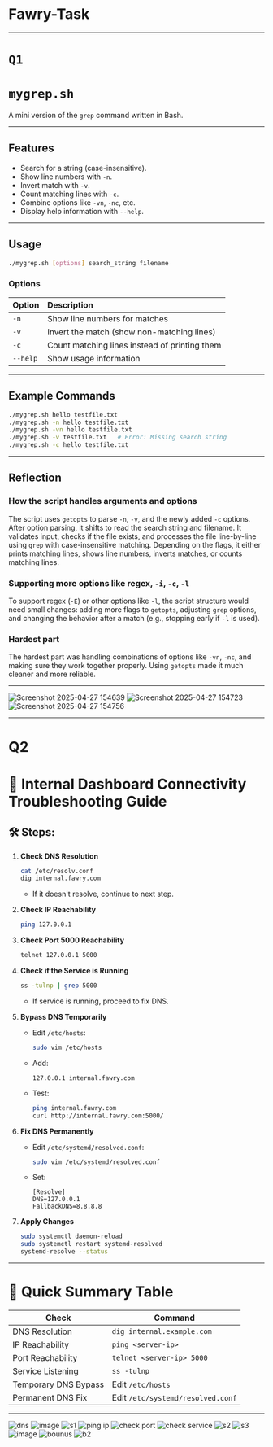 # Fawry-Task


---
#  `Q1`

# `mygrep.sh`

A mini version of the `grep` command written in Bash.

---

## Features
- Search for a string (case-insensitive).
- Show line numbers with `-n`.
- Invert match with `-v`.
- Count matching lines with `-c`.
- Combine options like `-vn`, `-nc`, etc.
- Display help information with `--help`.

---

## Usage

```bash
./mygrep.sh [options] search_string filename
```

### Options

| Option | Description |
|:------|:------------|
| `-n` | Show line numbers for matches |
| `-v` | Invert the match (show non-matching lines) |
| `-c` | Count matching lines instead of printing them |
| `--help` | Show usage information |

---

## Example Commands

```bash
./mygrep.sh hello testfile.txt
./mygrep.sh -n hello testfile.txt
./mygrep.sh -vn hello testfile.txt
./mygrep.sh -v testfile.txt   # Error: Missing search string
./mygrep.sh -c hello testfile.txt
```

---

## Reflection

### How the script handles arguments and options
The script uses `getopts` to parse `-n`, `-v`, and the newly added `-c` options. After option parsing, it shifts to read the search string and filename. It validates input, checks if the file exists, and processes the file line-by-line using `grep` with case-insensitive matching. Depending on the flags, it either prints matching lines, shows line numbers, inverts matches, or counts matching lines.

### Supporting more options like regex, `-i`, `-c`, `-l`
To support regex (`-E`) or other options like `-l`, the script structure would need small changes: adding more flags to `getopts`, adjusting `grep` options, and changing the behavior after a match (e.g., stopping early if `-l` is used).

### Hardest part
The hardest part was handling combinations of options like `-vn`, `-nc`, and making sure they work together properly. Using `getopts` made it much cleaner and more reliable.

---
![Screenshot 2025-04-27 154639](https://github.com/user-attachments/assets/c25841be-7cfe-4d36-b86d-57a329d5e35d)
![Screenshot 2025-04-27 154723](https://github.com/user-attachments/assets/160297c7-cfcc-44b4-8e9e-666715512f53)
![Screenshot 2025-04-27 154756](https://github.com/user-attachments/assets/2b15b69a-81c0-461a-8dde-3091600470c2)

------------------------------------------------------------------------------------------------------------------------------------------------------------------------


# Q2

# 📄 Internal Dashboard Connectivity Troubleshooting Guide

## 🛠️ Steps:

1. **Check DNS Resolution**
   ```bash
   cat /etc/resolv.conf
   dig internal.fawry.com
   ```
   - If it doesn't resolve, continue to next step.

2. **Check IP Reachability**
   ```bash
   ping 127.0.0.1
   ```

3. **Check Port 5000 Reachability**
   ```bash
   telnet 127.0.0.1 5000
   ```

4. **Check if the Service is Running**
   ```bash
   ss -tulnp | grep 5000
   ```
   - If service is running, proceed to fix DNS.

5. **Bypass DNS Temporarily**
   - Edit `/etc/hosts`:
     ```bash
     sudo vim /etc/hosts
     ```
   - Add:
     ```
     127.0.0.1 internal.fawry.com
     ```
   - Test:
     ```bash
     ping internal.fawry.com
     curl http://internal.fawry.com:5000/
     ```

6. **Fix DNS Permanently**
   - Edit `/etc/systemd/resolved.conf`:
     ```bash
     sudo vim /etc/systemd/resolved.conf
     ```
   - Set:
     ```
     [Resolve]
     DNS=127.0.0.1
     FallbackDNS=8.8.8.8
     ```

7. **Apply Changes**
   ```bash
   sudo systemctl daemon-reload
   sudo systemctl restart systemd-resolved
   systemd-resolve --status
   ```

---

# 🧠 Quick Summary Table

| Check                  | Command                          |
|-------------------------|----------------------------------|
| DNS Resolution          | `dig internal.example.com`       |
| IP Reachability         | `ping <server-ip>`               |
| Port Reachability       | `telnet <server-ip> 5000`         |
| Service Listening       | `ss -tulnp`                      |
| Temporary DNS Bypass    | Edit `/etc/hosts`                |
| Permanent DNS Fix       | Edit `/etc/systemd/resolved.conf` |

---
![dns](https://github.com/user-attachments/assets/481f2747-a46d-4889-b34c-7e2c5fe2b557)
![image](https://github.com/user-attachments/assets/22b36cb2-91a5-478f-b882-088f2e5bfd32)
![s1](https://github.com/user-attachments/assets/22541bb8-ee3d-40ac-8768-079938e79f8e)
![ping ip](https://github.com/user-attachments/assets/8149cecb-61af-4e9e-b41b-aeaf22213196)
![check port](https://github.com/user-attachments/assets/77618b67-61e2-4b89-b8db-6726f6dc4fbe)
![check service](https://github.com/user-attachments/assets/0d5cd5e1-9a9b-4df1-9540-313c2325b6f9)
![s2](https://github.com/user-attachments/assets/d8b77b55-a08a-463e-b072-c2bb4c2fff88)
![s3](https://github.com/user-attachments/assets/03f7cd5e-f008-4161-9596-10024c245122)
![image](https://github.com/user-attachments/assets/97607a13-75e4-4a56-acd4-758369516868)
![bounus](https://github.com/user-attachments/assets/7e7ece9f-ced2-4ddb-b8e9-810add787902)
![b2](https://github.com/user-attachments/assets/ceb2542b-6cbf-4293-a6a0-56dfb3ea538d)










